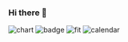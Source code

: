 ### Hi there 👋

![chart](https://github-readme-developer-health.com/cards/chart?username=pyoki32)
![badge](https://github-readme-developer-health.com/cards/badge?username=pyoki32)
![fit](https://github-readme-developer-health.com/cards/fit?username=pyoki32&theme=dark)
![calendar](https://github-readme-developer-health.com/cards/calendar?username=pyoki32)
